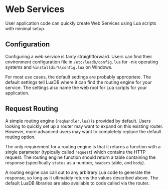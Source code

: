 # Web Services

User application code can quickly create Web Services using Lua scripts with
minimal setup.

## Configuration
Configuring a web service is fairly straightforward. Users can find their
environment configuration file in `/etc/luadb/config.lua` for -nix operating
systems and `%installdir%\config.lua` on Windows.

For most use cases, the default settings are probably appropriate. The
default settings tell LuaDB where it can find the routing engine for your
service. The settings also name the web root for Lua scripts for your
application.

## Request Routing
A simple routing engine (`reqhandler.lua`) is provided by default. Users
looking to quickly set up a router may want to expand on this existing
router. However, more advanced users may want to completely replace the
default routing option. 

The only requirement for a routing engine is that it returns a function with
a single parameter (typically called `request`) which contains the HTTP 
request. The routing engine function should return a table containing the 
response (specifically `status` as a number,  `headers` table, and `body`).

A routing engine can call out to any arbitrary Lua code to generate the
response, so long as it ultimately returns the values described above. The
default LuaDB libraries are also available to code called via the router.
